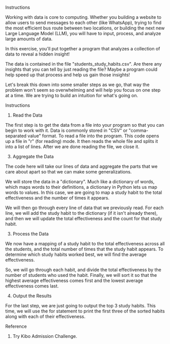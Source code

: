 Instructions

Working with data is core to computing. Whether you building a website to allow users to send messages to each other (like WhatsApp), trying to find the most efficient bus route between two locations, or building the next new Large Language Model (LLM), you will have to input, process, and analyze large amounts of data.

In this exercise, you'll put together a program that analyzes a collection of data to reveal a hidden insight!

The data is contained in the file "students_study_habits.csv". Are there any insights that you can tell by just reading the file? Maybe a program could help speed up that process and help us gain those insights!

Let's break this down into some smaller steps as we go, that way the problem won't seem so overwhelming and will help you focus on one step at a time. We are trying to build an intuition for what's going on.

Instructions
1. Read the Data
   
The first step is to get the data from a file into your program so that you can begin to work with it. Data is commonly stored in "CSV" or "comma-separated value" format. To read a file into the program. This code opens up a file in "r" (for reading) mode. It then reads the whole file and splits it into a list of lines. After we are done reading the file, we close it.

3. Aggregate the Data
   
The code here will take our lines of data and aggregate the parts that we care about apart so that we can make some generalizations. 

We will store the data in a "dictionary". Much like a dictionary of words, which maps words to their definitions, a dictionary in Python lets us map words to values. In this case, we are going to map a study habit to the total effectiveness and the number of times it appears.

We will then go through every line of data that we previously read. For each line, we will add the study habit to the dictionary (if it isn't already there), and then we will update the total effectiveness and the count for that study habit.

3. Process the Data
   
We now have a mapping of a study habit to the total effectiveness across all the students, and the total number of times that the study habit appears. To determine which study habits worked best, we will find the average effectiveness.

So, we will go through each habit, and divide the total effectiveness by the number of students who used the habit. Finally, we will sort it so that the highest average effectiveness comes first and the lowest average effectiveness comes last.

4. Output the Results
   
For the last step, we are just going to output the top 3 study habits. This time, we will use the for statement to print the first three of the sorted habits along with each of their effectiveness.

Reference
1. Try Kibo Admission Challenge.

